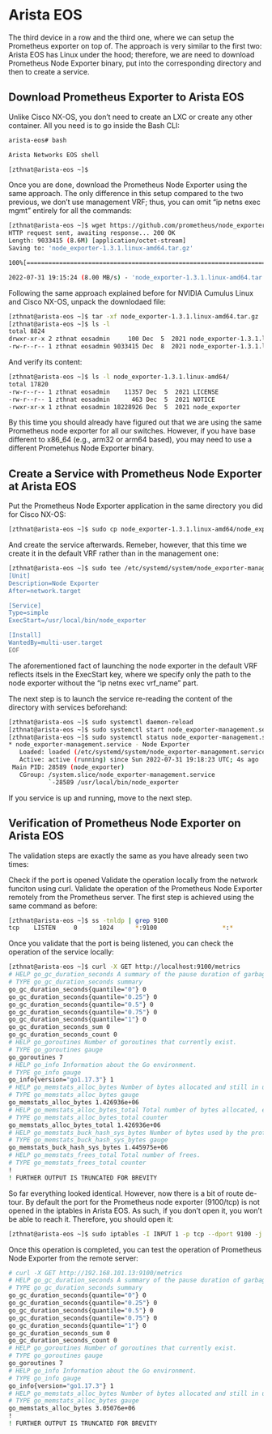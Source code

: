 # Arista EOS

The third device in a row and the third one, where we can setup the Prometheus exporter on top of. The approach is very similar to the first two: Arista EOS has Linux under the hood; therefore, we are need to download Prometheus Node Exporter binary, put into the corresponding directory and then to create a service.

## Download Prometheus Exporter to Arista EOS

Unlike Cisco NX-OS, you don’t need to create an LXC or create any other container. All you need is to go inside the Bash CLI:


```bash
arista-eos# bash

Arista Networks EOS shell

[zthnat@arista-eos ~]$
```

Once you are done, download the Prometheus Node Exporter using the same approach. The only difference in this setup compared to the two previous, we don’t use management VRF; thus, you can omit “ip netns exec mgmt” entirely for all the commands:

```bash
[zthnat@arista-eos ~]$ wget https://github.com/prometheus/node_exporter/releases/download/v1.3.1/node_exporter-1.3.1.linux-amd64.tar.gz
HTTP request sent, awaiting response... 200 OK
Length: 9033415 (8.6M) [application/octet-stream]
Saving to: 'node_exporter-1.3.1.linux-amd64.tar.gz'

100%[=============================================================================================================================&gt;] 9,033,415   8.00MB/s   in 1.1s  

2022-07-31 19:15:24 (8.00 MB/s) - 'node_exporter-1.3.1.linux-amd64.tar.gz' saved [9033415/9033415]
```

Following the same approach explained before for NVIDIA Cumulus Linux and Cisco NX-OS, unpack the downlodaed file:

```bash
[zthnat@arista-eos ~]$ tar -xf node_exporter-1.3.1.linux-amd64.tar.gz
[zthnat@arista-eos ~]$ ls -l
total 8824
drwxr-xr-x 2 zthnat eosadmin     100 Dec  5  2021 node_exporter-1.3.1.linux-amd64
-rw-r--r-- 1 zthnat eosadmin 9033415 Dec  8  2021 node_exporter-1.3.1.linux-amd64.tar.gz
```

And verify its content:

```bash
[zthnat@arista-eos ~]$ ls -l node_exporter-1.3.1.linux-amd64/
total 17820
-rw-r--r-- 1 zthnat eosadmin    11357 Dec  5  2021 LICENSE
-rw-r--r-- 1 zthnat eosadmin      463 Dec  5  2021 NOTICE
-rwxr-xr-x 1 zthnat eosadmin 18228926 Dec  5  2021 node_exporter
```

By this time you should already have figured out that we are using the same Prometheus node exporter for all our switches. However, if you have base different to x86_64 (e.g., arm32 or arm64 based), you may need to use a different Prometehus Node Exporter binary.

## Create a Service with Prometheus Node Exporter at Arista EOS

Put the Prometheus Node Exporter application in the same directory you did for Cisco NX-OS:

```bash
[zthnat@arista-eos ~]$ sudo cp node_exporter-1.3.1.linux-amd64/node_exporter /usr/local/bin/.
```

And create the service afterwards. Remeber, however, that this time we create it in the default VRF rather than in the management one:

```bash
[zthnat@arista-eos ~]$ sudo tee /etc/systemd/system/node_exporter-management.service << EOF
[Unit]
Description=Node Exporter
After=network.target

[Service]
Type=simple
ExecStart=/usr/local/bin/node_exporter

[Install]
WantedBy=multi-user.target
EOF
```

The aforementioned fact of launching the node exporter in the default VRF reflects itsels in the ExecStart key, where we specify only the path to the node exporter without the “ip netns exec vrf_name” part.

The next step is to launch the service re-reading the content of the directory with services beforehand:

```bash
[zthnat@arista-eos ~]$ sudo systemctl daemon-reload
[zthnat@arista-eos ~]$ sudo systemctl start node_exporter-management.service
[zthnat@arista-eos ~]$ sudo systemctl status node_exporter-management.service
* node_exporter-management.service - Node Exporter
   Loaded: loaded (/etc/systemd/system/node_exporter-management.service; disabled; vendor preset: disabled)
   Active: active (running) since Sun 2022-07-31 19:18:23 UTC; 4s ago
 Main PID: 28589 (node_exporter)
   CGroup: /system.slice/node_exporter-management.service
           `-28589 /usr/local/bin/node_exporter
```

If you service is up and running, move to the next step.

## Verification of Prometheus Node Exporter on Arista EOS

The validation steps are exactly the same as you have already seen two times:

Check if the port is opened
Validate the operation locally from the network funciton using curl.
Validate the operation of the Prometheus Node Exporter remotely from the Prometheus server.
The first step is achieved using the same command as before:

```bash
[zthnat@arista-eos ~]$ ss -tnldp | grep 9100
tcp    LISTEN     0      1024      *:9100                  *:*
```

Once you validate that the port is being listened, you can check the operation of the service locally:

```bash
[zthnat@arista-eos ~]$ curl -X GET http://localhost:9100/metrics
# HELP go_gc_duration_seconds A summary of the pause duration of garbage collection cycles.
# TYPE go_gc_duration_seconds summary
go_gc_duration_seconds{quantile="0"} 0
go_gc_duration_seconds{quantile="0.25"} 0
go_gc_duration_seconds{quantile="0.5"} 0
go_gc_duration_seconds{quantile="0.75"} 0
go_gc_duration_seconds{quantile="1"} 0
go_gc_duration_seconds_sum 0
go_gc_duration_seconds_count 0
# HELP go_goroutines Number of goroutines that currently exist.
# TYPE go_goroutines gauge
go_goroutines 7
# HELP go_info Information about the Go environment.
# TYPE go_info gauge
go_info{version="go1.17.3"} 1
# HELP go_memstats_alloc_bytes Number of bytes allocated and still in use.
# TYPE go_memstats_alloc_bytes gauge
go_memstats_alloc_bytes 1.426936e+06
# HELP go_memstats_alloc_bytes_total Total number of bytes allocated, even if freed.
# TYPE go_memstats_alloc_bytes_total counter
go_memstats_alloc_bytes_total 1.426936e+06
# HELP go_memstats_buck_hash_sys_bytes Number of bytes used by the profiling bucket hash table.
# TYPE go_memstats_buck_hash_sys_bytes gauge
go_memstats_buck_hash_sys_bytes 1.445975e+06
# HELP go_memstats_frees_total Total number of frees.
# TYPE go_memstats_frees_total counter
!
! FURTHER OUTPUT IS TRUNCATED FOR BREVITY
```

So far everything looked identical. However, now there is a bit of route de-tour. By default the port for the Prometheus node exporter (9100/tcp) is not opened in the iptables in Arista EOS. As such, if you don’t open it, you won’t be able to reach it. Therefore, you should open it:

```bash
[zthnat@arista-eos ~]$ sudo iptables -I INPUT 1 -p tcp --dport 9100 -j ACCEPT
```

Once this operation is completed, you can test the operation of Prometheus Node Exporter from the remote server:

```bash
# curl -X GET http://192.168.101.13:9100/metrics
# HELP go_gc_duration_seconds A summary of the pause duration of garbage collection cycles.
# TYPE go_gc_duration_seconds summary
go_gc_duration_seconds{quantile="0"} 0
go_gc_duration_seconds{quantile="0.25"} 0
go_gc_duration_seconds{quantile="0.5"} 0
go_gc_duration_seconds{quantile="0.75"} 0
go_gc_duration_seconds{quantile="1"} 0
go_gc_duration_seconds_sum 0
go_gc_duration_seconds_count 0
# HELP go_goroutines Number of goroutines that currently exist.
# TYPE go_goroutines gauge
go_goroutines 7
# HELP go_info Information about the Go environment.
# TYPE go_info gauge
go_info{version="go1.17.3"} 1
# HELP go_memstats_alloc_bytes Number of bytes allocated and still in use.
# TYPE go_memstats_alloc_bytes gauge
go_memstats_alloc_bytes 3.05076e+06
!
! FURTHER OUTPUT IS TRUNCATED FOR BREVITY
```
